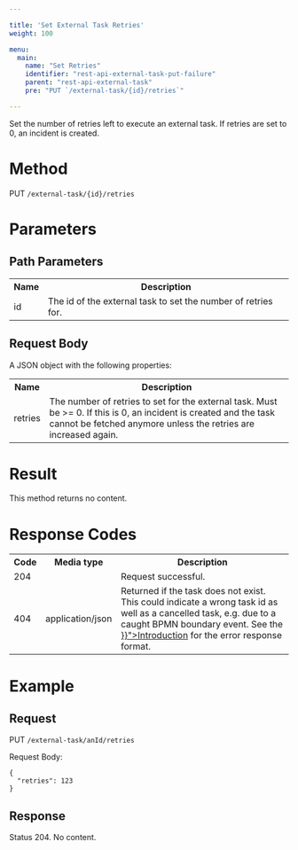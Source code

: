 ```yaml
---

title: 'Set External Task Retries'
weight: 100

menu:
  main:
    name: "Set Retries"
    identifier: "rest-api-external-task-put-failure"
    parent: "rest-api-external-task"
    pre: "PUT `/external-task/{id}/retries`"

---
```



Set the number of retries left to execute an external task. If retries are set to 0, an incident is created.

# Method

PUT `/external-task/{id}/retries`


# Parameters

## Path Parameters

<table class="table table-striped">
  <tr>
    <th>Name</th>
    <th>Description</th>
  </tr>
  <tr>
    <td>id</td>
    <td>The id of the external task to set the number of retries for.</td>
  </tr>
</table>

## Request Body

A JSON object with the following properties:

<table class="table table-striped">
  <tr>
    <th>Name</th>
    <th>Description</th>
  </tr>
  <tr>
    <td>retries</td>
    <td>The number of retries to set for the external task.  Must be >= 0. If this is 0, an incident is created and the task cannot be fetched anymore unless the retries are increased again.</td>
  </tr>
</table>


# Result

This method returns no content.


# Response Codes

<table class="table table-striped">
  <tr>
    <th>Code</th>
    <th>Media type</th>
    <th>Description</th>
  </tr>
  <tr>
    <td>204</td>
    <td></td>
    <td>Request successful.</td>
  </tr>
  <tr>
    <td>404</td>
    <td>application/json</td>
    <td>Returned if the task does not exist. This could indicate a wrong task id as well as a cancelled task, e.g. due to a caught BPMN boundary event. See the <a href="{{< ref "/reference/rest/overview/_index.md#error-handling" >}}">Introduction</a> for the error response format.</td>
  </tr>
</table>

# Example

## Request

PUT `/external-task/anId/retries`

Request Body:

    {
      "retries": 123
    }

## Response

Status 204. No content.
